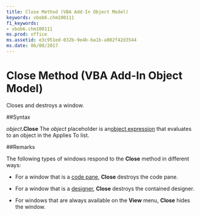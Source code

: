 ```yaml
---
title: Close Method (VBA Add-In Object Model)
keywords: vbob6.chm100111
f1_keywords:
- vbob6.chm100111
ms.prod: office
ms.assetid: e3c951ed-032b-9e4b-ba1b-a802f42d3544
ms.date: 06/08/2017
---
```



# Close Method (VBA Add-In Object Model)



Closes and destroys a window.

##Syntax

_object_**.Close**
The  _object_ placeholder is an[object expression](../../Glossary/vbe-glossary.md) that evaluates to an object in the Applies To list.

##Remarks

The following types of windows respond to the  **Close** method in different ways:


- For a window that is a [code pane](../../Glossary/vbe-glossary.md),  **Close** destroys the code pane.
    
- For a window that is a [designer](../../Glossary/vbe-glossary.md),  **Close** destroys the contained designer.
    
- For windows that are always available on the  **View** menu, **Close** hides the window.
    



